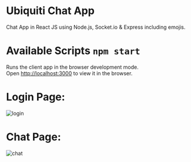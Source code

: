 # Ubiquiti Chat App

Chat App in React JS using Node.js, Socket.io &amp; Express including emojis.

# Available Scripts `npm start`

Runs the client app in the browser development mode.<br />
Open [http://localhost:3000](http://localhost:3000) to view it in the browser.

# Login Page:

![login](https://user-images.githubusercontent.com/54796542/72634983-0f9ddd80-395c-11ea-8431-54542a026d5f.png)

# Chat Page:

![chat](https://user-images.githubusercontent.com/54796542/72635415-17aa4d00-395d-11ea-9f4d-2f4b5ceca49b.png)
